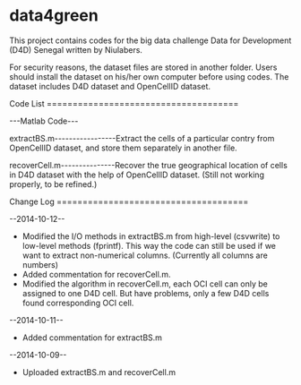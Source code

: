 data4green
==========

This project contains codes for the big data challenge Data for Development (D4D) Senegal written by Niulabers.

For security reasons, the dataset files are stored in another folder. Users should install the dataset on his/her own computer before using codes. The dataset includes D4D dataset and OpenCellID dataset.

Code List =====================================

---Matlab Code---

extractBS.m-----------------Extract the cells of a particular contry from OpenCellID dataset, and store them separately in                             another file.

recoverCell.m---------------Recover the true geographical location of cells in D4D dataset with the help of OpenCellID                                 dataset. (Still not working properly, to be refined.)

Change Log =====================================

--2014-10-12--
+ Modified the I/O methods in extractBS.m from high-level (csvwrite) to low-level methods (fprintf). This way the code can still be used if we want to extract non-numerical columns. (Currently all columns are numbers)
+ Added commentation for recoverCell.m.
+ Modified the algorithm in recoverCell.m, each OCI cell can only be assigned to one D4D cell. But have problems, only a few D4D cells found corresponding OCI cell. 

--2014-10-11--
+ Added commentation for extractBS.m

--2014-10-09--
+ Uploaded extractBS.m and recoverCell.m
